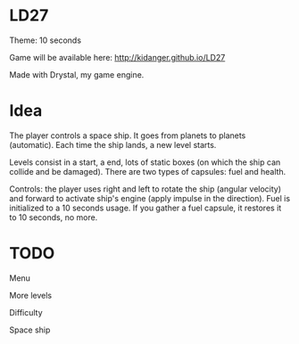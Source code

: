 LD27
====

Theme: 10 seconds

Game will be available here: http://kidanger.github.io/LD27

Made with Drystal, my game engine.

Idea
====

The player controls a space ship.
It goes from planets to planets (automatic). Each time the ship lands, a new level starts.

Levels consist in a start, a end, lots of static boxes (on which the ship can collide and be damaged).
There are two types of capsules: fuel and health.

Controls: the player uses right and left to rotate the ship (angular velocity) and forward to activate ship's engine (apply impulse in the direction).
Fuel is initialized to a 10 seconds usage. If you gather a fuel capsule, it restores it to 10 seconds, no more.


TODO
====

Menu

More levels

Difficulty

Space ship

